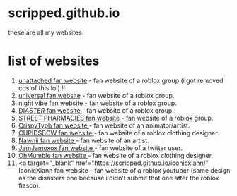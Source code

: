 # scripped.github.io

these are all my websites.

# list of websites
1. <a target="_blank" href="https://scripped.github.io/unattached/">unattached fan website</a> - fan website of a roblox group (i got removed cos of this lol) !!
2. <a target="_blank"  href="https://scripped.github.io/universal/">universal fan website</a> - fan website of a roblox group.
3. <a target="_blank" href="https://scripped.github.io/nightvibe/">night vibe fan website </a> - fan website of a roblox group.
4. <a target="_blank" href="https://scripped.github.io/disasters/">DI$ASTER$ fan website </a> - fan website of a roblox group.
5. <a target="_blank" href="https://scripped.github.io/streetpharmacies/">STREET PHARMACIES fan website </a> - fan website of a roblox group.
6. <a target="_blank" href="https://scripped.github.io/typh/">CrispyTyph fan website </a> - fan website of an animator/artist.
7. <a target="_blank" href="https://scripped.github.io/cupidsbow/">CUPIDSBOW fan website </a> - fan website of a roblox clothing designer.
8. <a target="_blank" href="https://scripped.github.io/nawnii/">Nawnii fan website </a> - fan website of an artist.
9. <a target="_blank" href="https://scripped.github.io/jamjamoxox/">JamJamoxox fan website </a> - fan website of a twitter user.
10. <a target="_blank" href="https://scripped.github.io/ohmumble/">OhMumble fan website </a> - fan website of a roblox clothing designer.
10. <a target="_blank" href="https://scripped.github.io/iconicxiann/" IconicXiann fan website </a> - fan website of a roblox youtuber (same design as the disasters one because i didn't submit that one after the roblox fiasco).

